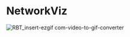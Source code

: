 # NetworkViz

![RBT_insert-ezgif com-video-to-gif-converter](https://github.com/user-attachments/assets/311baa59-d3da-4066-b327-04420a5bcc67)
